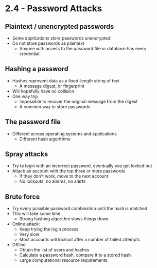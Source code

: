 # 2.4 - Password Attacks
## Plaintext / unencrypted passwords
- Some applications store passwords unencrypted
- Do not store passwords as plaintext
	- Anyone with access to the password file or database has every credential
## Hashing a password
- Hashes represent data as a fixed-length string of text
	- A message digest, or fingerprint
- Will hopefully have no collision
- One way trip
	- Impossible to recover the original message from the digest
	- A common way to store passwords
## The password file
- Different across operating systems and applications
	- Different hash algorithms
## Spray attacks
- Try to login with an incorrect password, eventually you get locked out
- Attack an account with the top three or more passwords
	- If they don't work, move to the next account
	- No lockouts, no alarms, no alerts
## Brute force
- Try every possible password combination until the hash is matched
- This will take some time
	- Strong hashing algorithm slows things down
- Online attack:
	- Keep trying the login process
	- Very slow
	- Most accounts will lockout after a number of failed attempts
- Offline
	- Obtain the list of users and hashes
	- Calculate a password hash, compare it to a stored hash
	- Large computational resource requirements